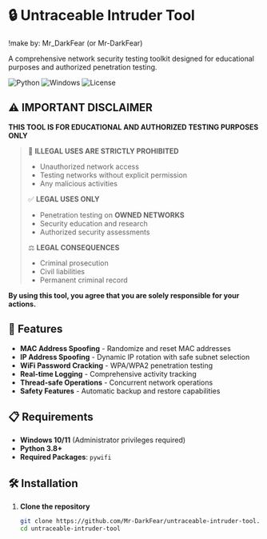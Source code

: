 # 🔒 Untraceable Intruder Tool

!make by: Mr_DarkFear (or Mr-DarkFear)

A comprehensive network security testing toolkit designed for educational purposes and authorized penetration testing.

![Python](https://img.shields.io/badge/Python-3.8+-blue.svg)
![Windows](https://img.shields.io/badge/Platform-Windows-lightgrey.svg)
![License](https://img.shields.io/badge/License-MIT-green.svg)

## ⚠️ IMPORTANT DISCLAIMER

**THIS TOOL IS FOR EDUCATIONAL AND AUTHORIZED TESTING PURPOSES ONLY**

> 🚫 **ILLEGAL USES ARE STRICTLY PROHIBITED**
> - Unauthorized network access
> - Testing networks without explicit permission  
> - Any malicious activities
>
> ✅ **LEGAL USES ONLY**
> - Penetration testing on **OWNED NETWORKS**
> - Security education and research
> - Authorized security assessments
>
> ⚖️ **LEGAL CONSEQUENCES**
> - Criminal prosecution
> - Civil liabilities
> - Permanent criminal record

**By using this tool, you agree that you are solely responsible for your actions.**

## 🚀 Features

- **MAC Address Spoofing** - Randomize and reset MAC addresses
- **IP Address Spoofing** - Dynamic IP rotation with safe subnet selection
- **WiFi Password Cracking** - WPA/WPA2 penetration testing
- **Real-time Logging** - Comprehensive activity tracking
- **Thread-safe Operations** - Concurrent network operations
- **Safety Features** - Automatic backup and restore capabilities

## 📋 Requirements

- **Windows 10/11** (Administrator privileges required)
- **Python 3.8+**
- **Required Packages**: `pywifi`

## 🛠 Installation

1. **Clone the repository**
   ```bash
   git clone https://github.com/Mr-DarkFear/untraceable-intruder-tool.git
   cd untraceable-intruder-tool